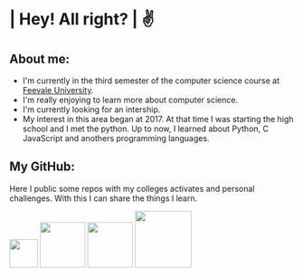# | Hey! All right? | ✌️
## About me:
- I'm currently in the third semester of the computer science course at <a href="https://www.feevale.br/graduacao/ciencia-da-computacao/estrutura-curricular">Feevale University</a>.
- I'm really enjoying to learn more about computer science.
- I'm currently looking for an intership. 
- My interest in this area began at 2017. At that time I was starting the high school and I met the python. Up to now, I learned about Python, C JavaScript and anothers programming languages.

## My GitHub:
Here I public some repos with my colleges activates and personal challenges. With this I can share the things I learn. 
<div style="display: inline_blocks">
  <img aling="center" heigth="50" width="50" src="https://img.shields.io/badge/Java-FE6E00?style=for-the-badge&logo=java&logoColor=black">
  <img aling="center" heigth="60" width="80" src="https://img.shields.io/badge/Kotlin-410287?style=for-the-badge&logo=kotlin&logoColor=white">
  <img aling="center" heigth="60" width="80" src="https://img.shields.io/badge/Python-14354C?style=for-the-badge&logo=python&logoColor=white">
  <img aling="center" heigth="80" width="100" src="https://img.shields.io/badge/JavaScript-F7DF1E?style=for-the-badge&logo=javascript&logoColor=black">
</div>
<!--
![Snake animation](https://github.com/BEp0/BEp0/blob/output/github-contribution-grid-snake.svg)
-->


<!--
### Aqui você encontra:
<p>
<a href="https://github.com/BEp0/Algoritmos-em-C" target="_self"><img src="https://img.shields.io/badge/C%20-%23F7DF1E.svg?&style=for-the-badge&color=purple&style=border-radios=2px" /></a>
<a href="https://github.com/BEp0/Estudos_de_Python" target="_self"><img src="https://img.shields.io/badge/Python%20-%23F7DF1E.svg?&style=for-the-badge&color=blue&style=border-radios=2px" /></a>
<a href="https://github.com/BEp0/Estudos_Web" target="_self"><img src="https://img.shields.io/badge/HTML%20-%23F7DF1E.svg?&style=for-the-badge&color=E34F26&style=border-radios=2px"/></a>
<a href="https://github.com/BEp0/Estudos_Web" target="_self"><img src="https://img.shields.io/badge/CSS%20-%23F7DF1E.svg?&style=for-the-badge&color=5BA8EE&style=border-radios=2px"/></a>
<a href="https://github.com/BEp0/Estudos_Web" target="_self"><img src="https://img.shields.io/badge/JavaScript%20-%23F7DF1E.svg?&style=for-the-badge&color=F7DF1E&style=border-radios=2px"/></a>
</p>


**BEp0/BEp0** is a ✨ _special_ ✨ repository because its `README.md` (this file) appears on your GitHub profile.

Here are some ideas to get you started:

- 🔭 I’m currently working on ...
- 🌱 I’m currently learning ...
- 👯 I’m looking to collaborate on ...
- 🤔 I’m looking for help with ...
- 💬 Ask me about ...
- 📫 How to reach me: linkden
-->
